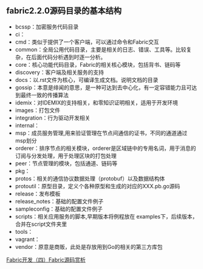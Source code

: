 

## fabric2.2.0源码目录的基本结构     
* bcssp：加密服务代码目录
* ci：
* cmd：类似于提供了一个客户端，可以通过命令和Fabric交互
* common：全局公用代码目录，主要是相关的日志、错误、工具等。比较复杂，在后面代码分析遇到时逐一分析。
* core：核心功能代码目录，Fabric的相关核心模块，包括背书、链码等
* discovery：客户端及相关服务的支持
* docs：以.rst文件为核心，可编译生成文档。说明文档的目录
* gossip：本意是绯闻的意思，是一种可达到去中心化，有一定容错能力且可达到最终一致的传播算法
* idemix：对IDEMIX的支持相关，和零知识证明相关，适用于开发环境
* images：打包文件
* integration：行为驱动开发相关
* internal：
* msp：成员服务管理,用来验证管理在节点间通信的证书，不同的通道通过msp划分
* orderer：排序节点的相关模块，orderer是区域链中的专用名词，用于消息的订阅与分发处理，用于处理区块的打包处理
* peer：节点管理的模块，包括通道、链码等
* pkg：
* protos：相关的通信协议数据处理（protobuf）以及数据结构体
* protoutil：原型目录，定义个各种原型和生成的对应的XXX.pb.go源码
* release：发布模板
* release_notes：基础的配置文件例子
* sampleconfig：基础的配置文件例子
* scripts：相关应用服务的脚本,早期版本将例程放在 examples下，后续版本，合并在script文件夹里
* tools：
* vagrant：
* vendor：原意是商贩，此处是存放用到Go的相关的第三方库包

  
[Fabric开发（四）Fabric源码赏析](https://blog.csdn.net/jambeau/article/details/107687446)
